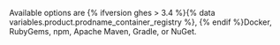 Available options are {% ifversion ghes > 3.4 %}{% data variables.product.prodname_container_registry %}, {% endif %}Docker, RubyGems, npm, Apache Maven, Gradle, or NuGet.
